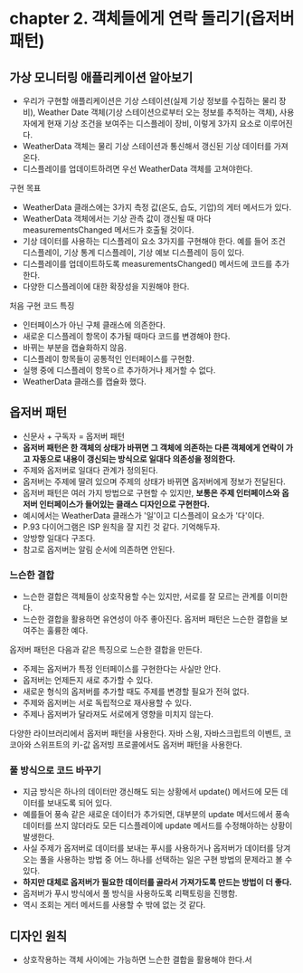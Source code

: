 # chapter 2. 객체들에게 연락 돌리기(옵저버 패턴)

## 가상 모니터링 애플리케이션 알아보기

* 우리가 구현할 애플리케이션은 기상 스테이션(실제 기상 정보를 수집하는 물리 장비), Weather Date 객체(기상 스테이션으로부터 오는 정보를 추적하는 객체), 사용자에게 현재 기상 조건을 보여주는 디스플레이 장비, 이렇게 3가지 요소로 이루어진다.
* WeatherData 객체는 물리 기상 스테이션과 통신해서 갱신된 기상 데이터를 가져온다.
* 디스플레이를 업데이트하려면 우선 WeatherData 객체를 고쳐야한다.

구현 목표

* WeatherData 클래스에는 3가지 측정 값(온도, 습도, 기압)의 게터 메서드가 있다.
* WeatherData 객체에서는 기상 관측 값이 갱신될 때 마다 measurementsChanged 메서드가 호출될 것이다.
* 기상 데이터를 사용하는 디스플레이 요소 3가지를 구현해야 한다. 예를 들어 조건 디스플레이, 기상 통계 디스플레이, 기상 예보 디스플레이 등이 있다.
* 디스플레이를 업데이트하도록 measurementsChanged() 메서드에 코드를 추가한다.
* 다양한 디스플레이에 대한 확장성을 지원해야 한다.

처음 구현 코드 특징

* 인터페이스가 아닌 구체 클래스에 의존한다.
* 새로운 디스플레이 항목이 추가될 때마다 코드를 변경해야 한다.
* 바뀌는 부분을 캡슐화하지 않음.
* 디스플레이 항목들이 공통적인 인터페이스를 구현함.
* 실행 중에 디스플레이 항목ㅇ르 추가하거나 제거할 수 없다.
* WeatherData 클래스를 캡슐화 했다.

## 옵저버 패턴

* 신문사 + 구독자 = 옵저버 패턴
* __옵저버 패턴은 한 객체의 상태가 바뀌면 그 객체에 의존하는 다른 객체에게 연락이 가고 자동으로 내용이 갱신되는 방식으로 일대다 의존성을 정의한다.__
* 주제와 옵저버로 일대다 관계가 정의된다.
* 옵저버는 주제에 딸려 있으며 주제의 상태가 바뀌면 옵저버에게 정보가 전달된다.
* 옵저버 패턴은 여러 가지 방법으로 구현할 수 있지만, __보통은 주제 인터페이스와 옵저버 인터페이스가 들어있는 클래스 디자인으로 구현한다.__
* 예시에서는 WeatherData 클래스가 '일'이고 디스플레이 요소가 '다'이다.
* P.93 다이어그램은 ISP 원칙을 잘 지킨 것 같다. 기억해두자.
* 앙방향 일대다 구조다.
* 참고로 옵저버는 알림 순서에 의존하면 안된다.

### 느슨한 결합

* 느슨한 결합은 객체들이 상호작용할 수는 있지만, 서로를 잘 모르는 관계를 이미한다.
* 느슨한 결합을 활용하면 유연성이 아주 좋아진다. 옵저버 패턴은 느슨한 결합을 보여주는 훌륭한 예다.

옵저버 패턴은 다음과 같은 특징으로 느슨한 결합을 만든다.

* 주제는 옵저버가 특정 인터페이스를 구현한다는 사실만 안다.
* 옵저버는 언제든지 새로 추가할 수 있다.
* 새로운 형식의 옵저버를 추가할 때도 주제를 변경할 필요가 전혀 없다.
* 주제와 옵저버는 서로 독립적으로 재사용할 수 있다.
* 주제나 옵저버가 달라져도 서로에게 영향을 미치지 않는다.

다양한 라이브러리에서 옵저버 패턴을 사용한다. 자바 스윙, 자바스크립트의 이벤트, 코코아와 스위프트의 키-값 옵저빙 프로콜에서도 옵저버 패턴을 사용한다.

### 풀 방식으로 코드 바꾸기

* 지금 방식은 하나의 데이터만 갱신해도 되는 상황에서 update() 메서드에 모든 데이터를 보내도록 되어 있다.
* 예를들어 풍속 같은 새로운 데이터가 추가되면, 대부분의 update 메서드에서 풍속 데이터를 쓰지 않더라도 모든 디스플레이에 update 메서드를 수정해야하는 상황이 발생한다.
* 사실 주제가 옵저버로 데이터를 보내는 푸시를 사용하거나 옵저버가 데이터를 당겨오는 풀을 사용하는 방법 중 어느 하나를 선택하는 일은 구현 방법의 문제라고 볼 수 있다.
* __하지만 대체로 옵저버가 필요한 데이터를 골라서 가져가도록 만드는 방법이 더 좋다.__
* 옵저버가 푸시 방식에서 풀 방식을 사용하도록 리팩토링을 진행함.
* 역시 조회는 게터 메서드를 사용할 수 밖에 없는 것 같다.

## 디자인 원칙

* 상호작용하는 객체 사이에는 가능하면 느슨한 결합을 활용해야 한다.서


